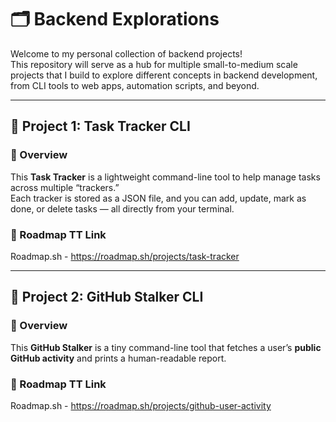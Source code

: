 # 🗂️ Backend Explorations

Welcome to my personal collection of backend projects!  
This repository will serve as a hub for multiple small-to-medium scale projects that I build to explore different concepts in backend development, from CLI tools to web apps, automation scripts, and beyond.  

---

## 📌 Project 1: Task Tracker CLI  

### 📖 Overview  
This **Task Tracker** is a lightweight command-line tool to help manage tasks across multiple “trackers.”  
Each tracker is stored as a JSON file, and you can add, update, mark as done, or delete tasks — all directly from your terminal.  

### 📎 Roadmap TT Link
Roadmap.sh - https://roadmap.sh/projects/task-tracker

---

## 📌 Project 2: GitHub Stalker CLI  
### 📖 Overview  
This **GitHub Stalker** is a tiny command-line tool that fetches a user’s **public GitHub activity** and prints a human-readable report.

### 📎 Roadmap TT Link
Roadmap.sh - https://roadmap.sh/projects/github-user-activity
